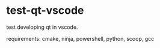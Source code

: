 # test-qt-vscode
 test developing qt in vscode.

requirements: cmake, ninja, powershell, python, scoop, gcc
